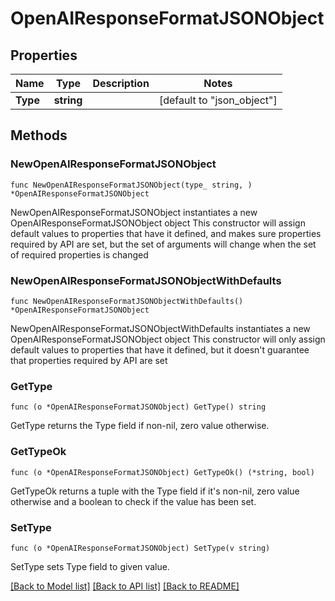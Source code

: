 # OpenAIResponseFormatJSONObject

## Properties

Name | Type | Description | Notes
------------ | ------------- | ------------- | -------------
**Type** | **string** |  | [default to "json_object"]

## Methods

### NewOpenAIResponseFormatJSONObject

`func NewOpenAIResponseFormatJSONObject(type_ string, ) *OpenAIResponseFormatJSONObject`

NewOpenAIResponseFormatJSONObject instantiates a new OpenAIResponseFormatJSONObject object
This constructor will assign default values to properties that have it defined,
and makes sure properties required by API are set, but the set of arguments
will change when the set of required properties is changed

### NewOpenAIResponseFormatJSONObjectWithDefaults

`func NewOpenAIResponseFormatJSONObjectWithDefaults() *OpenAIResponseFormatJSONObject`

NewOpenAIResponseFormatJSONObjectWithDefaults instantiates a new OpenAIResponseFormatJSONObject object
This constructor will only assign default values to properties that have it defined,
but it doesn't guarantee that properties required by API are set

### GetType

`func (o *OpenAIResponseFormatJSONObject) GetType() string`

GetType returns the Type field if non-nil, zero value otherwise.

### GetTypeOk

`func (o *OpenAIResponseFormatJSONObject) GetTypeOk() (*string, bool)`

GetTypeOk returns a tuple with the Type field if it's non-nil, zero value otherwise
and a boolean to check if the value has been set.

### SetType

`func (o *OpenAIResponseFormatJSONObject) SetType(v string)`

SetType sets Type field to given value.



[[Back to Model list]](../README.md#documentation-for-models) [[Back to API list]](../README.md#documentation-for-api-endpoints) [[Back to README]](../README.md)


